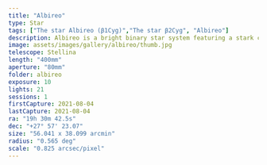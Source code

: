 ```yaml
---
title: "Albireo"
type: Star
tags: ["The star Albireo (β1Cyg)","The star β2Cyg", "Albireo"]
description: Albireo is a bright binary star system featuring a stark contrast between the primarily yellow A star and bluish secondary star.
image: assets/images/gallery/albireo/thumb.jpg
telescope: Stellina
length: "400mm"
aperture: "80mm"
folder: albireo
exposure: 10
lights: 21
sessions: 1
firstCapture: 2021-08-04 
lastCapture: 2021-08-04
ra: "19h 30m 42.5s"
dec: "+27° 57' 23.07"
size: "56.041 x 38.099 arcmin"
radius: "0.565 deg"
scale: "0.825 arcsec/pixel"
---
```

